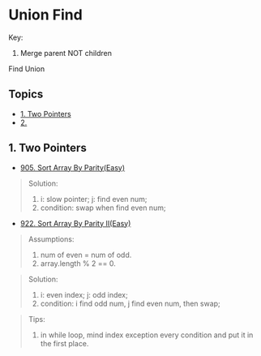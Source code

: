 # Union Find 
Key:  
1. Merge parent NOT children    



Find 
Union



## Topics
* [1. Two Pointers](#1-Two-Pointers)      
* [2.]()

## 1. Two Pointers    




* [905. Sort Array By Parity(Easy)](https://leetcode.com/problems/sort-array-by-parity/)      
> Solution:      
> 1. i: slow pointer; j: find even num;      
> 2. condition: swap when find even num;     

* [922. Sort Array By Parity II(Easy)](https://leetcode.com/problems/sort-array-by-parity-ii/)   
> Assumptions: 
> 1. num of even = num of odd.     
> 2. array.length % 2 == 0.  

> Solution:   
> 1. i: even index; j: odd index;  
> 2. condition: i find odd num, j find even num, then swap;   

> Tips:    
> 1. in while loop, mind index exception every condition and put it in the first place.    






